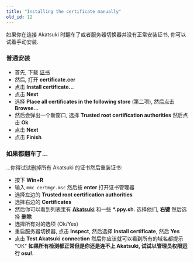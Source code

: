 ```yaml
---
title: "Installing the certificate manually"
old_id: 12
---
```

如果你在连接 Akatsuki 时翻车了或者服务器切换器并没有正常安装证书, 你可以试着手动安装.

### 普通安装
- 首先, 下载 [证书](https://old.akatsuki.gg/akatsuki.crt)
- 然后, 打开 **certificate.cer**
- 点击 **Install certificate...**
- 点击 **Next**
- 选择 **Place all certificates in the following store** (第二项), 然后点击 **Browse...**
- 然后会弹出一个新窗口, 选择 **Trusted root certification authorities** 然后点击 **Ok**
- 点击 **Next**
- 点击 **Finish**

### 如果都翻车了...
...你得试试删掉所有 Akatsuki 的证书然后重装证书:

- 按下 **Win+R**  
- 输入 `mmc certmgr.msc` 然后按 **enter** 打开证书管理器
- 选择左边的 **Trusted root certification authorities**
- 选择右边的 **Certificates**
- 然后你可以看到列表里有 **[Akatsuki](https://onii-chan-please.come-inside.me/2020-05-05_10-02-46.png)** 和一些 **\*.ppy.sh**. 选择他们, **右键** 然后选择 **删除**  
- 选择所有对的选项 (Ok/Yes)  
- 重启服务器切换器, 点击 **Inspect**, 然后选择 **Install certificate**, 然后 **Yes**  
- 点击 **Test Akatsuki connection** 然后你应该就可以看到所有的域名都提示 "OK"
**如果所有检测都正常但是你还是连不上 Akatsuki, 试试以管理员权限运行 osu!**.
